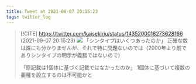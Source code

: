 ```yaml
---
title: Tweet at 2021-09-07 20:15:23
tags: twitter_log
---
```


> [!CITE] https://twitter.com/kaisekiriu/status/1435200018273628166 (2021-09-07 20:15:23)
> ![](https://twitter.com/kaisekiriu/status/1435200018273628166)
> 「シンタイプはいくつあったのか」
> 正確な数は誰にも分かりませんが、それで特に問題ないのでは（2000年より前でありシンタイプの明示が義務ではないので）
> 
> 「原記載は1個体に基づく記載ではなかったのか」
> 1個体に基づいて複数の亜種を設立するのは不可能かと

